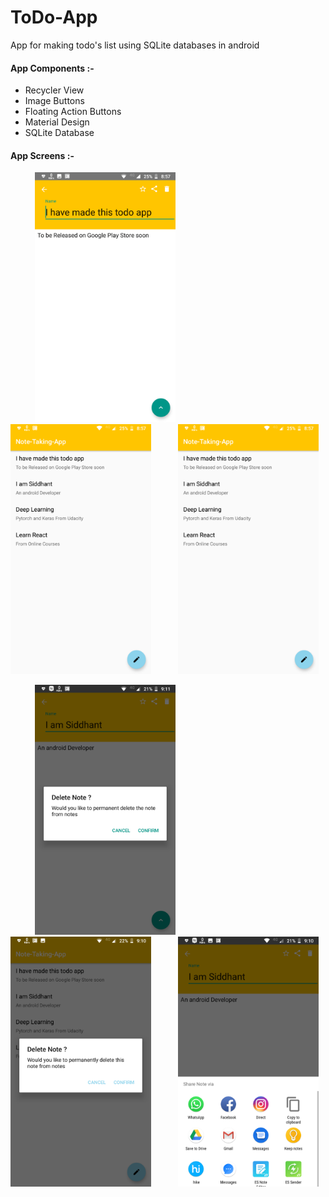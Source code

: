 # ToDo-App
App for making todo's list using SQLite databases in android

#### App Components :-
* Recycler View
* Image Buttons
* Floating Action Buttons
* Material Design
* SQLite Database


#### App Screens :- 

&nbsp;&nbsp;&nbsp;&nbsp;&nbsp;&nbsp;&nbsp;&nbsp;&nbsp; <img src = "app-screens/1.png" width = "225" height = "400" > &nbsp;&nbsp; &nbsp; &nbsp;&nbsp;&nbsp;&nbsp;&nbsp;&nbsp; <img src = "app-screens/2.png" width = "225" height = "400" > &nbsp;&nbsp;&nbsp;&nbsp;&nbsp;&nbsp;&nbsp;&nbsp;&nbsp; <img src = "app-screens/3.png" width = "225" height = "400" >


&nbsp;&nbsp;&nbsp;&nbsp;&nbsp;&nbsp;&nbsp;&nbsp;&nbsp; <img src = "app-screens/4.png" width = "225" height = "400" >
&nbsp;&nbsp;&nbsp;&nbsp;&nbsp;&nbsp;&nbsp;&nbsp;&nbsp; <img src = "app-screens/5.png" width = "225" height = "400" >
&nbsp;&nbsp;&nbsp;&nbsp;&nbsp;&nbsp;&nbsp;&nbsp;&nbsp; <img src = "app-screens/6.png" width = "225" height = "400" >
